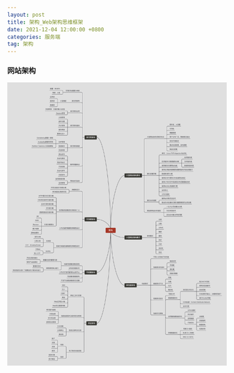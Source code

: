 ```yaml
---
layout: post
title: 架构_Web架构思维框架
date: 2021-12-04 12:00:00 +0800
categories: 服务端
tag: 架构
---
```



### 网站架构

![/images/2021-12-12-Web架构.png](/images/2021-12-12-Web架构.png)

